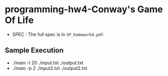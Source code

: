 # programming-hw4-Conway's Game Of Life
- SPEC : The full spec is in `SP_homework4.pdf`.
## Sample Execution
- ./main -t 20 ./input.txt ./output.txt
- ./main -p 2 ./input2.txt ./output2.txt
